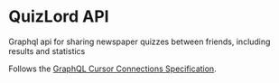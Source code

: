 # QuizLord API

Graphql api for sharing newspaper quizzes between friends, including results and statistics

Follows the [GraphQL Cursor Connections Specification](https://relay.dev/graphql/connections.htm).
